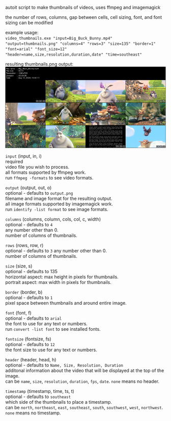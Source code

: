 autoit script to make thumbnails of videos, uses ffmpeg and imagemagick  
  
the number of rows, columns, gap between cells, cell sizing, font, and font sizing can be modified
  
example usage:  
`video_thumbnails.exe "input=Big_Buck_Bunny.mp4" "output=thumbnails.png" "columns=4" "rows=3" "size=135" "border=1" "font=arial" "font_size=12" "header=name,size,resolution,duration,date" "time=southeast"`  
  
resulting thumbnails.png output:  
![output result](https://raw.githubusercontent.com/lllllll-llll-llllll/video_thumbnail_maker/master/examples/thumbnails.png)  
  
`input` (input, in, i)  
required  
video file you wish to process.  
all formats supported by ffmpeg work.  
run `ffmpeg -formats` to see video formats.  
  
`output` (output, out, o)  
optional - defaults to `output.png`  
filename and image format for the resulting output.  
all image formats supported by imagemagick work.  
run `identify -list format` to see image formats.  
  
`columns` (columns, column, cols, col, c, width)  
optional - defaults to `4`  
any number other than 0.  
number of columns of thumbnails.  
  
`rows` (rows, row, r)  
optional - defaults to `3` 
any number other than 0.  
number of columns of thumbnails.  
  
`size` (size, s)  
optional - defaults to 135  
horizontal aspect: max height in pixels for thumbnails.  
portrait aspect: max width in pixels for thumbnails.  
  
`border` (border, b)  
optional - defaults to `1`  
pixel space between thumbnails and around entire image.  
  
`font` (font, f)  
optional - defaults to `arial`  
the font to use for any text or numbers.  
run `convert -list font` to see installed fonts.  
  
`fontsize` (fontsize, fs)  
optional - defaults to `12`  
the font size to use for any text or numbers.  
  
`header` (header, head, h)  
optional - defaults to `Name, Size, Resolution, Duration`  
additonal information about the video that will be displayed at the top of the image.  
can be `name`, `size`, `resolution`, `duration`, `fps`, `date`. `none` means no header.  
  
`timestamp` (timestamp, time, ts, t)  
optional - defaults to `southeast`  
which side of the thumbnails to place a timestamp.  
can be `north`, `northeast`, `east`, `southeast`, `south`, `southwest`, `west`, `northwest`. `none` means no timestamp.  
